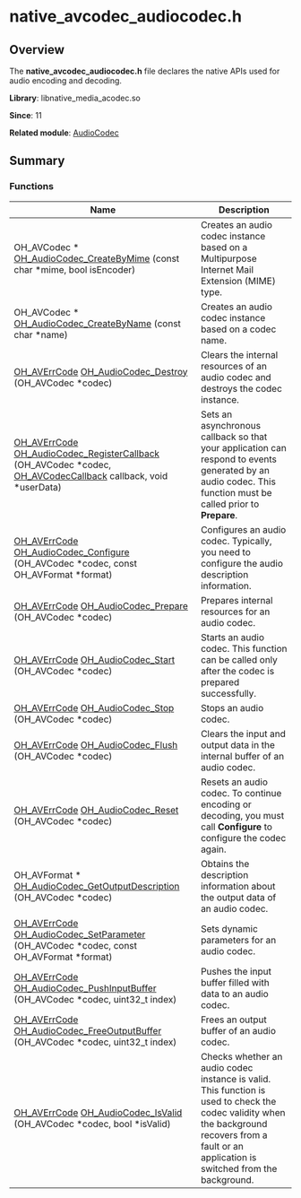 # native_avcodec_audiocodec.h


## Overview

The **native_avcodec_audiocodec.h** file declares the native APIs used for audio encoding and decoding.

**Library**: libnative_media_acodec.so

**Since**: 11

**Related module**: [AudioCodec](_audio_codec.md)


## Summary


### Functions

| Name| Description| 
| -------- | -------- |
| OH_AVCodec \* [OH_AudioCodec_CreateByMime](_audio_codec.md#oh_audiocodec_createbymime) (const char \*mime, bool isEncoder) | Creates an audio codec instance based on a Multipurpose Internet Mail Extension (MIME) type.| 
| OH_AVCodec \* [OH_AudioCodec_CreateByName](_audio_codec.md#oh_audiocodec_createbyname) (const char \*name) | Creates an audio codec instance based on a codec name.| 
| [OH_AVErrCode](_core.md#oh_averrcode) [OH_AudioCodec_Destroy](_audio_codec.md#oh_audiocodec_destroy) (OH_AVCodec \*codec) | Clears the internal resources of an audio codec and destroys the codec instance.| 
| [OH_AVErrCode](_core.md#oh_averrcode) [OH_AudioCodec_RegisterCallback](_audio_codec.md#oh_audiocodec_registercallback) (OH_AVCodec \*codec, [OH_AVCodecCallback](_o_h___a_v_codec_callback.md) callback, void \*userData) | Sets an asynchronous callback so that your application can respond to events generated by an audio codec. This function must be called prior to **Prepare**.| 
| [OH_AVErrCode](_core.md#oh_averrcode) [OH_AudioCodec_Configure](_audio_codec.md#oh_audiocodec_configure) (OH_AVCodec \*codec, const OH_AVFormat \*format) | Configures an audio codec. Typically, you need to configure the audio description information.| 
| [OH_AVErrCode](_core.md#oh_averrcode) [OH_AudioCodec_Prepare](_audio_codec.md#oh_audiocodec_prepare) (OH_AVCodec \*codec) | Prepares internal resources for an audio codec.| 
| [OH_AVErrCode](_core.md#oh_averrcode) [OH_AudioCodec_Start](_audio_codec.md#oh_audiocodec_start) (OH_AVCodec \*codec) | Starts an audio codec. This function can be called only after the codec is prepared successfully.| 
| [OH_AVErrCode](_core.md#oh_averrcode) [OH_AudioCodec_Stop](_audio_codec.md#oh_audiocodec_stop) (OH_AVCodec \*codec) | Stops an audio codec.| 
| [OH_AVErrCode](_core.md#oh_averrcode) [OH_AudioCodec_Flush](_audio_codec.md#oh_audiocodec_flush) (OH_AVCodec \*codec) | Clears the input and output data in the internal buffer of an audio codec.| 
| [OH_AVErrCode](_core.md#oh_averrcode) [OH_AudioCodec_Reset](_audio_codec.md#oh_audiocodec_reset) (OH_AVCodec \*codec) | Resets an audio codec. To continue encoding or decoding, you must call **Configure** to configure the codec again.| 
| OH_AVFormat \* [OH_AudioCodec_GetOutputDescription](_audio_codec.md#oh_audiocodec_getoutputdescription) (OH_AVCodec \*codec) | Obtains the description information about the output data of an audio codec.| 
| [OH_AVErrCode](_core.md#oh_averrcode) [OH_AudioCodec_SetParameter](_audio_codec.md#oh_audiocodec_setparameter) (OH_AVCodec \*codec, const OH_AVFormat \*format) | Sets dynamic parameters for an audio codec.| 
| [OH_AVErrCode](_core.md#oh_averrcode) [OH_AudioCodec_PushInputBuffer](_audio_codec.md#oh_audiocodec_pushinputbuffer) (OH_AVCodec \*codec, uint32_t index) | Pushes the input buffer filled with data to an audio codec.| 
| [OH_AVErrCode](_core.md#oh_averrcode) [OH_AudioCodec_FreeOutputBuffer](_audio_codec.md#oh_audiocodec_freeoutputbuffer) (OH_AVCodec \*codec, uint32_t index) | Frees an output buffer of an audio codec.| 
| [OH_AVErrCode](_core.md#oh_averrcode) [OH_AudioCodec_IsValid](_audio_codec.md#oh_audiocodec_isvalid) (OH_AVCodec \*codec, bool \*isValid) | Checks whether an audio codec instance is valid. This function is used to check the codec validity when the background recovers from a fault or an application is switched from the background.| 
